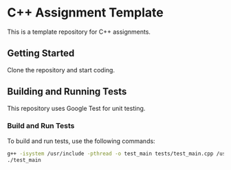 # C++ Assignment Template

This is a template repository for C++ assignments.

## Getting Started

Clone the repository and start coding.

## Building and Running Tests

This repository uses Google Test for unit testing.

### Build and Run Tests

To build and run tests, use the following commands:

```sh
g++ -isystem /usr/include -pthread -o test_main tests/test_main.cpp /usr/lib/libgtest.a /usr/lib/libgtest_main.a
./test_main
